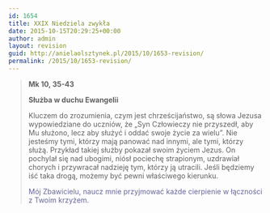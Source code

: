 ```yaml
---
id: 1654
title: XXIX Niedziela zwykła
date: 2015-10-15T20:29:25+00:00
author: admin
layout: revision
guid: http://anielaolsztynek.pl/2015/10/1653-revision/
permalink: /2015/10/1653-revision/
---
```

> **Mk 10, 35-43**
> 
> **Służba w duchu Ewangelii**
> 
> Kluczem do zrozumienia, czym jest chrześcijaństwo, są słowa Jezusa wypowiedziane do uczniów, że &#8222;Syn Człowieczy nie przyszedł, aby Mu służono, lecz aby służyć i oddać swoje życie za wielu&#8221;. Nie jesteśmy tymi, którzy mają panować nad innymi, ale tymi, którzy służą. Przykład takiej służby pokazał swoim życiem Jezus. On pochylał się nad ubogimi, niósł pociechę strapionym, uzdrawiał chorych i przywracał nadzieję tym, którzy ją utracili. Jeśli będziemy iść taka drogą, możemy być pewni właściwego kierunku.
> 
> <span style="color: #666699;">Mój Zbawicielu, naucz mnie przyjmować każde cierpienie w łączności z Twoim krzyżem.</span>